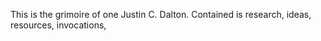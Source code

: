 This is the grimoire of one Justin C. Dalton. Contained is research, ideas, resources, invocations, 